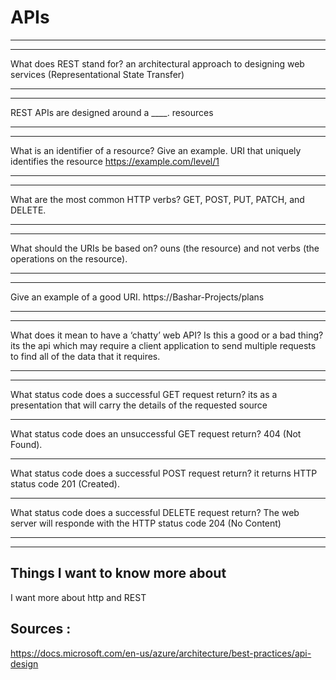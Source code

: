 # APIs
**               **
**               **

What does REST stand for?
an architectural approach to designing web services (Representational State Transfer)
**               **
**               **
REST APIs are designed around a ____.
resources
**               **
**               **
What is an identifier of a resource? Give an example.
URI that uniquely identifies the resource
https://example.com/level/1
**               **
**               **

What are the most common HTTP verbs?
GET, POST, PUT, PATCH, and DELETE.
**               **
**               **

What should the URIs be based on?
ouns (the resource) and not verbs (the operations on the resource).
**               **
**               **
Give an example of a good URI.
https://Bashar-Projects/plans
**               **
**               **
What does it mean to have a ‘chatty’ web API? Is this a good or a bad thing?
its the api which may require a client application to send multiple requests to find all of the data that it requires.
**               **
**               **
What status code does a successful GET request return?
its as a presentation that will carry the details of the requested source
**               **
What status code does an unsuccessful GET request return?
404 (Not Found).
**               **
What status code does a successful POST request return?
it returns HTTP status code 201 (Created).
**               **
What status code does a successful DELETE request return?
The web server will responde with the HTTP status code 204 (No Content)
**               **
**               **
## Things I want to know more about
I want more about http and REST 

 ## Sources : 
 https://docs.microsoft.com/en-us/azure/architecture/best-practices/api-design
